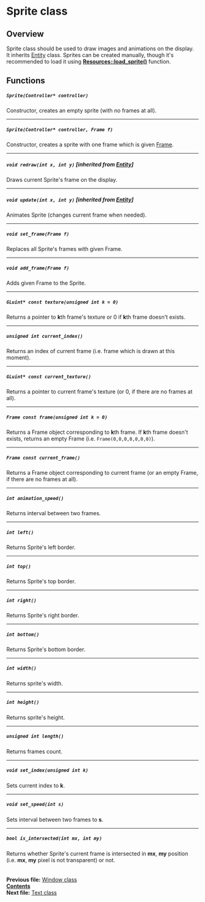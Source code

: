 ﻿# Sprite class

## Overview

Sprite class should be used to draw images and animations on the display. It inherits [Entity](04_Entity.md) class. Sprites can be created manually, though it's recommended to load it using **[Resources::load_sprite()](09_Resources.md#sprite-load_spritestring-filename)** function.

## Functions

##### `Sprite(Controller* controller)`
Constructor, creates an empty sprite (with no frames at all).  

----
##### `Sprite(Controller* controller, Frame f)`
Constructor, creates a sprite with one frame which is given [Frame](12_Frame.md).  

----
##### `void redraw(int x, int y)` [inherited from [Entity](04_Entity.md#void-redrawint-x-int-y)]
Draws current Sprite's frame on the display.  

----
##### `void update(int x, int y)` [inherited from [Entity](04_Entity.md#void-updateint-x-int-y)]
Animates Sprite (changes current frame when needed).  

----
##### `void set_frame(Frame f)`
Replaces all Sprite's frames with given Frame.  

----
##### `void add_frame(Frame f)`
Adds given Frame to the Sprite.  

----
##### `GLuint* const texture(unsigned int k = 0)`
Returns a pointer to **k**th frame's texture or 0 if **k**th frame doesn't exists.  

----
##### `unsigned int current_index()`
Returns an index of current frame (i.e. frame which is drawn at this moment).  

----
##### `GLuint* const current_texture()`
Returns a pointer to current frame's texture (or 0, if there are no frames at all).  

----
##### `Frame const frame(unsigned int k = 0)`
Returns a Frame object corresponding to **k**th frame. If **k**th frame doesn't exists, returns an empty Frame (i.e. `Frame(0,0,0,0,0,0,0)`).

----
##### `Frame const current_frame()`
Returns a Frame object corresponding to current frame (or an empty Frame, if there are no frames at all).  

----
##### `int animation_speed()`
Returns interval between two frames.  

----
##### `int left()`
Returns Sprite's left border.  

----
##### `int top()`
Returns Sprite's top border.  

----
##### `int right()`
Returns Sprite's right border.  

----
##### `int bottom()`
Returns Sprite's bottom border.  

----
##### `int width()`
Returns sprite's width.  

----
##### `int height()`
Returns sprite's height.  

----
##### `unsigned int length()`
Returns frames count.  

----
##### `void set_index(unsigned int k)`
Sets current index to **k**.  

----
##### `void set_speed(int s)`
Sets interval between two frames to **s**.  

----
##### `bool is_intersected(int mx, int my)`
Returns whether Sprite's current frame is intersected in **mx**, **my** position (i.e. **mx**, **my** pixel is not transparent) or not.  
   
   
**Previous file:** [Window class](14_Window.md)  
**[Contents](00_Contents.md)**  
**Next file:** [Text class](16_Text.md)